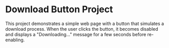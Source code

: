 # Download Button Project

This project demonstrates a simple web page with a button that simulates a download process. When the user clicks the button, it becomes disabled and displays a "Downloading..." message for a few seconds before re-enabling.

